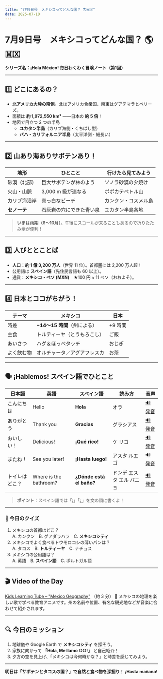 ```yaml
---
title: "7月9日号　メキシコってどんな国？ 🌎🇲🇽"
date: 2025-07-10
---
```


# 7月9日号　メキシコってどんな国？ 🌎🇲🇽
**シリーズ名：¡Hola México! 毎日わくわく冒険ノート（第1回）**

---

## 1️⃣ どこにあるの？
- **北アメリカ大陸の南側**。北はアメリカ合衆国、南東はグアテマラとベリーズ。
- 面積は **約 1,972,550 km²** ――日本の **約 5 倍**！
- 地図で目立つ 2 つの半島  
  - **ユカタン半島**（カリブ海側・くちばし型）  
  - **バハ・カリフォルニア半島**（太平洋側・細長い）

---

## 2️⃣ 山あり海ありサボテンあり！

| 地形 | ひとこと | 行けたら見てみよう |
|------|----------|----------------------|
| 砂漠（北部） | 巨大サボテンが林のよう | ソノラ砂漠の夕焼け |
| 火山・山脈 | 3,000 m 級が連なる | ポポカテペトル山 |
| カリブ海沿岸 | 真っ白なビーチ | カンクン・コスメル島 |
| **セノーテ** | 石灰岩の穴にできた青い泉 | ユカタン半島各地 |

> **いまは雨期（6〜10月）**。午後にスコールが来ることもあるので折りたたみ傘が便利！

---

## 3️⃣ 人びととことば
- **人口：約 1 億 3,200 万人**（世界 11 位）。首都圏には 2,200 万人超！
- 公用語は **スペイン語**（先住民言語も 60 以上）。
- 通貨：**メキシコ・ペソ (MXN)**　★100 円 ≈ 11 ペソ（おおよそ）。

---

## 4️⃣ 日本とココがちがう！

| テーマ | メキシコ | 日本 |
|--------|----------|------|
| 時差 | **−14〜15 時間**（州による） | +9 時間 |
| 主食 | トルティーヤ（とうもろこし） | ご飯 |
| あいさつ | ハグ＆ほっぺタッチ | おじぎ |
| よく飲む物 | オルチャータ／アグアフレスカ | お茶 |

---

## 🗣️ ¡Hablemos! スペイン語でひとこと

| 日本語 | 英語 | スペイン語 | 読み方 | 音声 |
|--------|------|------------|--------|------|
| こんにちは | Hello | **Hola** | オラ | [🔊 発音](https://www.spanishdict.com/pronunciation/hola) |
| ありがとう | Thank you | **Gracias** | グラシアス | [🔊 発音](https://www.spanishdict.com/pronunciation/gracias) |
| おいしい！ | Delicious! | **¡Qué rico!** | ケ リコ | [🔊 発音](https://www.spanishdict.com/pronunciation/qu%C3%A9%20rico) |
| またね！ | See you later! | **¡Hasta luego!** | アスタ ルエゴ | [🔊 発音](https://www.spanishdict.com/pronunciation/hasta%20luego) |
| トイレはどこ？ | Where is the bathroom? | **¿Dónde está el baño?** | ドンデ エスタ エル バニョ | [🔊 発音](https://www.spanishdict.com/pronunciation/d%C3%B3nde%20est%C3%A1%20el%20ba%C3%B1o) |

> **ポイント**：スペイン語では「¡」「¿」を文の頭に書くよ！

---

### 🎲 今日のクイズ
1. メキシコの首都はどこ？  
   A. カンクン　B. グアダラハラ　C. **メキシコシティ**
2. メキシコでよく食べるトウモロコシの薄いパンは？  
   A. タコス　B. **トルティーヤ**　C. ナチョス
3. メキシコの公用語は？  
   A. 英語　B. **スペイン語**　C. ポルトガル語

---

## 🎬 Video of the Day
[Kids Learning Tube – "Mexico Geography"](https://www.youtube.com/watch?v=bTD-_JgvTNQ&t=2s) （約 3 分）
📝 メキシコの地理を楽しい歌で学べる教育アニメです。州の名前や位置、有名な観光地などが音楽に合わせて紹介されます。

---

## 🔍 今日のミッション
1. 地球儀や Google Earth で **メキシコシティ** を探そう。  
2. 家族に向かって **「Hola, Me llamo ○○!」** と自己紹介！  
3. 夕方の空を見上げ、「メキシコは今何時かな？」と時差を感じてみよう。

---

**明日は「サボテンとタコスの国？」で自然と食べ物を深掘り！ ¡Hasta mañana!**
